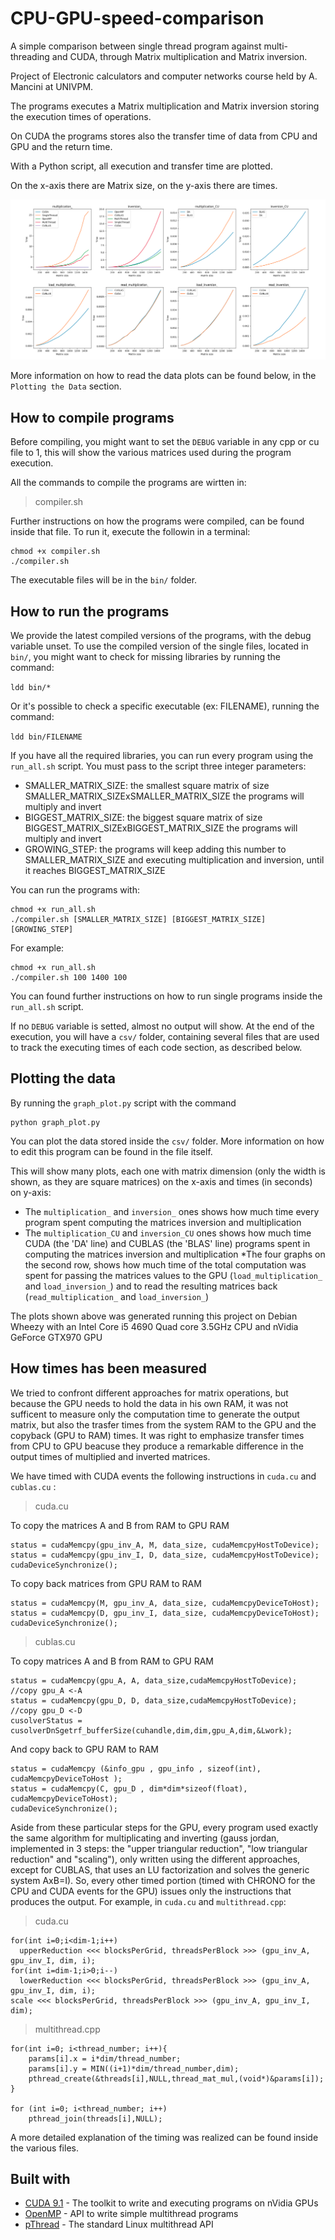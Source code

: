 # CPU-GPU-speed-comparison
A simple comparison between single thread program against multi-threading and CUDA, through Matrix multiplication and Matrix inversion.

Project of Electronic calculators and computer networks course held by A. Mancini at UNIVPM.

The programs executes a Matrix multiplication and Matrix inversion storing the execution times of operations.

On CUDA the programs stores also the transfer time of data from CPU and GPU and the return time.

With a Python script, all execution and transfer time are plotted.

On the x-axis there are Matrix size, on the y-axis there are times.

![Plotted data](curves.png?raw=true "Plots")

More information on how to read the data plots can be found below, in the `Plotting the Data` section.

## How to compile programs

Before compiling, you might want to set the `DEBUG` variable in any cpp or cu file to 1, this will show the various matrices used during the program execution.

All the commands to compile the programs are wirtten in:

>compiler.sh

Further instructions on how the programs were compiled, can be found inside that file. To run it, execute the followin in a terminal:

```
chmod +x compiler.sh
./compiler.sh
```
The executable files will be in the `bin/` folder.

## How to run the programs

We provide the latest compiled versions of the programs, with the debug variable unset.
To use the compiled version of the single files, located in `bin/`, you might want to check for missing libraries by running the command:

`ldd bin/*`

Or it's possible to check a specific executable (ex: FILENAME), running the command:

`ldd bin/FILENAME`

If you have all the required libraries, you can run every program using the `run_all.sh` script. You must pass to the script three integer parameters: 
* SMALLER_MATRIX_SIZE: the smallest square matrix of size SMALLER_MATRIX_SIZExSMALLER_MATRIX_SIZE the programs will multiply and invert
* BIGGEST_MATRIX_SIZE: the biggest square matrix of size BIGGEST_MATRIX_SIZExBIGGEST_MATRIX_SIZE the programs will multiply and invert
* GROWING_STEP: the programs will keep adding this number to SMALLER_MATRIX_SIZE and executing multiplication and inversion, until it reaches BIGGEST_MATRIX_SIZE

You can run the programs with:

```
chmod +x run_all.sh
./compiler.sh [SMALLER_MATRIX_SIZE] [BIGGEST_MATRIX_SIZE] [GROWING_STEP]
```

For example:

```
chmod +x run_all.sh
./compiler.sh 100 1400 100
```


You can found further instructions on how to run single programs inside the `run_all.sh` script.

If no `DEBUG` variable is setted, almost no output will show. At the end of the execution, you will have a `csv/` folder, containing several files that are used to track the executing times of each code section, as described below. 

## Plotting the data

By running the `graph_plot.py` script with the command

```
python graph_plot.py
```

You can plot the data stored inside the `csv/` folder. More information on how to edit this program can be found in the file itself.

This will show many plots, each one with matrix dimension (only the width is shown, as they are square matrices) on the x-axis and times (in seconds) on y-axis:

* The `multiplication_` and `inversion_` ones shows how much time every program spent computing the matrices inversion and multiplication
* The `multiplication_CU` and `inversion_CU` ones shows how much time CUDA (the 'DA' line) and CUBLAS (the 'BLAS' line) programs spent in computing the matrices inversion and multiplication
*The four graphs on the second row, shows how much time of the total computation was spent for passing the matrices values to the GPU (`load_multiplication_` and `load_inversion_`) and to read the resulting matrices back (`read_multiplication_` and `load_inversion_`)

The plots shown above was generated running this project on Debian Wheezy with an Intel Core i5 4690 Quad core 3.5GHz CPU and nVidia GeForce GTX970 GPU

## How times has been measured

We tried to confront different approaches for matrix operations, but because the GPU needs to hold the data in his own RAM, it was not sufficent to measure only the computation time to generate the output matrix, but also the trasfer times from the system RAM to the GPU and the copyback (GPU to RAM) times. It was right to emphasize transfer times from CPU to GPU beacuse they produce a remarkable difference in the output times of multiplied and inverted matrices.

We have timed with CUDA events the following instructions in `cuda.cu` and `cublas.cu` :


>cuda.cu


To copy the matrices A and B from RAM to GPU RAM

```
status = cudaMemcpy(gpu_inv_A, M, data_size, cudaMemcpyHostToDevice);
status = cudaMemcpy(gpu_inv_I, D, data_size, cudaMemcpyHostToDevice);
cudaDeviceSynchronize();
```

To copy back matrices from GPU RAM to RAM 

```
status = cudaMemcpy(M, gpu_inv_A, data_size, cudaMemcpyDeviceToHost);
status = cudaMemcpy(D, gpu_inv_I, data_size, cudaMemcpyDeviceToHost);
cudaDeviceSynchronize();
```



>cublas.cu



To copy matrices A and B from RAM to GPU RAM

```
status = cudaMemcpy(gpu_A, A, data_size,cudaMemcpyHostToDevice); //copy gpu_A <-A
status = cudaMemcpy(gpu_D, D, data_size,cudaMemcpyHostToDevice); //copy gpu_D <-D
cusolverStatus = cusolverDnSgetrf_bufferSize(cuhandle,dim,dim,gpu_A,dim,&Lwork);
```

And copy back to GPU RAM to RAM

```
status = cudaMemcpy (&info_gpu , gpu_info , sizeof(int), cudaMemcpyDeviceToHost );  
status = cudaMemcpy(C, gpu_D , dim*dim*sizeof(float), cudaMemcpyDeviceToHost);
cudaDeviceSynchronize();
```
Aside from these particular steps for the GPU, every program used exactly the same algorithm for multiplicating and inverting (gauss jordan, implemented in 3 steps: the "upper triangular reduction", "low triangular reduction" and "scaling"), only written using the different approaches, except for CUBLAS, that uses an LU factorization and solves the generic system AxB=I). 
So, every other timed portion (timed with CHRONO for the CPU and CUDA events for the GPU) issues only the instructions that produces the output. For example, in `cuda.cu` and `multithread.cpp`:

>cuda.cu

```
for(int i=0;i<dim-1;i++)
  upperReduction <<< blocksPerGrid, threadsPerBlock >>> (gpu_inv_A, gpu_inv_I, dim, i);
for(int i=dim-1;i>0;i--)
  lowerReduction <<< blocksPerGrid, threadsPerBlock >>> (gpu_inv_A, gpu_inv_I, dim, i);
scale <<< blocksPerGrid, threadsPerBlock >>> (gpu_inv_A, gpu_inv_I, dim);
```

>multithread.cpp

```
for(int i=0; i<thread_number; i++){
	params[i].x = i*dim/thread_number;
	params[i].y = MIN((i+1)*dim/thread_number,dim);
	pthread_create(&threads[i],NULL,thread_mat_mul,(void*)&params[i]);
}

for (int i=0; i<thread_number; i++)
	pthread_join(threads[i],NULL);
```
A more detailed explanation of the timing was realized can be found inside the various files.

## Built with
* [CUDA 9.1](https://developer.nvidia.com/cuda-toolkit) - The toolkit to write and executing programs on nVidia GPUs
* [OpenMP](https://www.openmp.org/) - API to write simple multithread programs
* [pThread](http://man7.org/linux/man-pages/man7/pthreads.7.html) - The standard Linux multithread API




